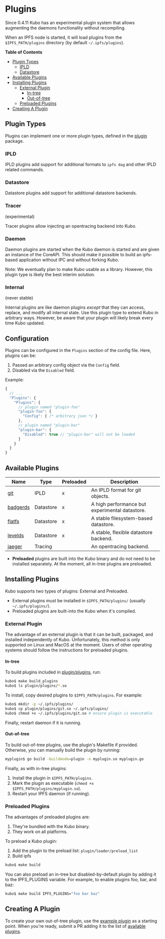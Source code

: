 # Plugins

Since 0.4.11 Kubo has an experimental plugin system that allows augmenting
the daemons functionality without recompiling.

When an IPFS node is started, it will load plugins from the `$IPFS_PATH/plugins`
directory (by default `~/.ipfs/plugins`).

**Table of Contents**

- [Plugin Types](#plugin-types)
    - [IPLD](#ipld)
    - [Datastore](#datastore)
- [Available Plugins](#available-plugins)
- [Installing Plugins](#installing-plugins)
    - [External Plugin](#external-plugin)
        - [In-tree](#in-tree)
        - [Out-of-tree](#out-of-tree)
    - [Preloaded Plugins](#preloaded-plugins)
- [Creating A Plugin](#creating-a-plugin)

## Plugin Types

Plugins can implement one or more plugin types, defined in the
[plugin](https://godoc.org/github.com/ipfs/kubo/plugin) package.

### IPLD

IPLD plugins add support for additional formats to `ipfs dag` and other IPLD
related commands.

### Datastore

Datastore plugins add support for additional datastore backends.

### Tracer

(experimental)

Tracer plugins allow injecting an opentracing backend into Kubo.

### Daemon

Daemon plugins are started when the Kubo daemon is started and are given an
instance of the CoreAPI. This should make it possible to build an ipfs-based
application without IPC and without forking Kubo.

Note: We eventually plan to make Kubo usable as a library. However, this
plugin type is likely the best interim solution.

### Internal

(never stable)

Internal plugins are like daemon plugins _except_ that they can access, replace,
and modify all internal state. Use this plugin type to extend Kubo in
arbitrary ways. However, be aware that your plugin will likely break every time
Kubo updated.

## Configuration

Plugins can be configured in the `Plugins` section of the config file. Here,
plugins can be:

1. Passed an arbitrary config object via the `Config` field.
2. Disabled via the `Disabled` field.

Example:

```js
{
  // ...
  "Plugins": {
    "Plugins": {
      // plugin named "plugin-foo"
      "plugin-foo": {
        "Config": { /* arbitrary json */ }
      },
      // plugin named "plugin-bar"
      "plugin-bar": {
        "Disabled": true // "plugin-bar" will not be loaded
      }
    }
  }
}
```

## Available Plugins

| Name                                                                            | Type      | Preloaded | Description                                    |
|---------------------------------------------------------------------------------|-----------|-----------|------------------------------------------------|
| [git](https://github.com/ipfs/kubo/tree/master/plugin/plugins/git)           | IPLD      | x         | An IPLD format for git objects.                |
| [badgerds](https://github.com/ipfs/kubo/tree/master/plugin/plugins/badgerds) | Datastore | x         | A high performance but experimental datastore. |
| [flatfs](https://github.com/ipfs/kubo/tree/master/plugin/plugins/flatfs)     | Datastore | x         | A stable filesystem-based datastore.           |
| [levelds](https://github.com/ipfs/kubo/tree/master/plugin/plugins/levelds)   | Datastore | x         | A stable, flexible datastore backend.          |
| [jaeger](https://github.com/ipfs/go-jaeger-plugin)                              | Tracing   |           | An opentracing backend.                        |

* **Preloaded** plugins are built into the Kubo binary and do not need to be
  installed separately. At the moment, all in-tree plugins are preloaded.

## Installing Plugins

Kubo supports two types of plugins: External and Preloaded.

* External plugins must be installed in `$IPFS_PATH/plugins/` (usually
`~/.ipfs/plugins/`).
* Preloaded plugins are built-into the Kubo when it's compiled.

### External Plugin

The advantage of an external plugin is that it can be built, packaged, and
installed independently of Kubo. Unfortunately, this method is only supported
on Linux and MacOS at the moment. Users of other operating systems should follow
the instructions for preloaded plugins.

#### In-tree

To build plugins included in
[plugin/plugins](https://github.com/ipfs/kubo/tree/master/plugin/plugins),
run:

```bash
kubo$ make build_plugins
kubo$ ls plugin/plugins/*.so
```

To install, copy desired plugins to `$IPFS_PATH/plugins`. For example:

```bash
kubo$ mkdir -p ~/.ipfs/plugins/
kubo$ cp plugin/plugins/git.so ~/.ipfs/plugins/
kubo$ chmod +x ~/.ipfs/plugins/git.so # ensure plugin is executable
```

Finally, restart daemon if it is running.

#### Out-of-tree

To build out-of-tree plugins, use the plugin's Makefile if provided. Otherwise,
you can manually build the plugin by running:

```bash
myplugin$ go build -buildmode=plugin -o myplugin.so myplugin.go
```

Finally, as with in-tree plugins:

1. Install the plugin in `$IPFS_PATH/plugins`.
2. Mark the plugin as executable (`chmod +x $IPFS_PATH/plugins/myplugin.so`).
3. Restart your IPFS daemon (if running).

### Preloaded Plugins

The advantages of preloaded plugins are:

1. They're bundled with the Kubo binary.
2. They work on all platforms.

To preload a Kubo plugin:

1. Add the plugin to the preload list: `plugin/loader/preload_list`
2. Build ipfs
```bash
kubo$ make build
```

You can also preload an in-tree but disabled-by-default plugin by adding it to
the IPFS_PLUGINS variable. For example, to enable plugins foo, bar, and baz:

```bash
kubo$ make build IPFS_PLUGINS="foo bar baz"
```

## Creating A Plugin

To create your own out-of-tree plugin, use the [example
plugin](https://github.com/ipfs/go-ipfs-example-plugin/) as a starting point.
When you're ready, submit a PR adding it to the list of [available
plugins](#available-plugins).
